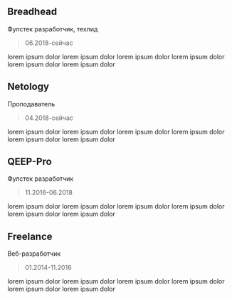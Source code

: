 ## Breadhead
Фулстек разработчик, техлид

> 06.2018-сейчас

lorem ipsum dolor lorem ipsum dolor lorem ipsum dolor lorem ipsum dolor lorem ipsum dolor lorem ipsum dolor

## Netology
Проподаватель

> 04.2018-сейчас

lorem ipsum dolor lorem ipsum dolor lorem ipsum dolor lorem ipsum dolor lorem ipsum dolor lorem ipsum dolor

## QEEP-Pro
Фулстек разработчик

> 11.2016-06.2018

lorem ipsum dolor lorem ipsum dolor lorem ipsum dolor lorem ipsum dolor lorem ipsum dolor lorem ipsum dolor

## Freelance
Веб-разработчик

> 01.2014-11.2016

lorem ipsum dolor lorem ipsum dolor lorem ipsum dolor lorem ipsum dolor lorem ipsum dolor lorem ipsum dolor